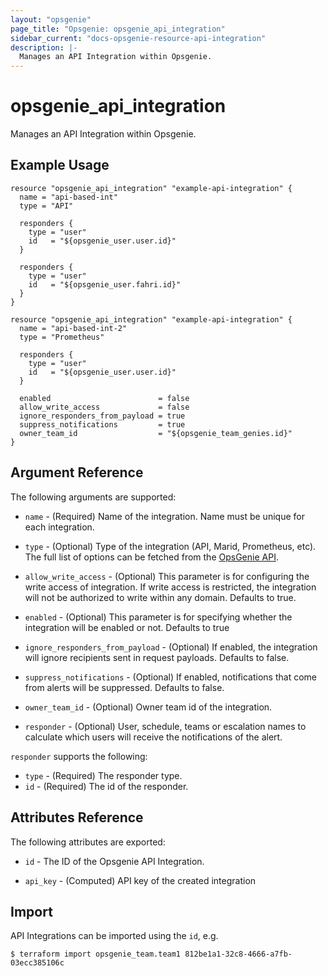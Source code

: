 ```yaml
---
layout: "opsgenie"
page_title: "Opsgenie: opsgenie_api_integration"
sidebar_current: "docs-opsgenie-resource-api-integration"
description: |-
  Manages an API Integration within Opsgenie.
---
```


# opsgenie_api_integration

Manages an API Integration within Opsgenie.

## Example Usage

```hcl
resource "opsgenie_api_integration" "example-api-integration" {
  name = "api-based-int"
  type = "API"

  responders {
    type = "user"
    id   = "${opsgenie_user.user.id}"
  }

  responders {
    type = "user"
    id   = "${opsgenie_user.fahri.id}"
  }
}

resource "opsgenie_api_integration" "example-api-integration" {
  name = "api-based-int-2"
  type = "Prometheus"

  responders {
    type = "user"
    id   = "${opsgenie_user.user.id}"
  }

  enabled                        = false
  allow_write_access             = false
  ignore_responders_from_payload = true
  suppress_notifications         = true
  owner_team_id                  = "${opsgenie_team_genies.id}"
}
```

## Argument Reference

The following arguments are supported:

* `name` - (Required) Name of the integration. Name must be unique for each integration.

* `type` - (Optional) Type of the integration (API, Marid, Prometheus, etc). The full list of options can be fetched from the [OpsGenie API](https://docs.opsgenie.com/docs/integration-api#section-list-integrations).

* `allow_write_access` - (Optional) This parameter is for configuring the write access of integration. If write access is restricted, the integration will not be authorized to write within any domain. Defaults to true.

* `enabled` - (Optional) This parameter is for specifying whether the integration will be enabled or not. Defaults to true

* `ignore_responders_from_payload` - (Optional) If enabled, the integration will ignore recipients sent in request payloads. Defaults to false.

* `suppress_notifications` - (Optional) If enabled, notifications that come from alerts will be suppressed. Defaults to false.

* `owner_team_id` - (Optional) Owner team id of the integration.

* `responder` - (Optional)  User, schedule, teams or escalation names to calculate which users will receive the notifications of the alert.

`responder` supports the following:

* `type` - (Required) The responder type.
* `id` - (Required) The id of the responder.

## Attributes Reference

The following attributes are exported:

* `id` - The ID of the Opsgenie API Integration.

* `api_key` - (Computed) API key of the created integration

## Import

API Integrations can be imported using the `id`, e.g.

`$ terraform import opsgenie_team.team1 812be1a1-32c8-4666-a7fb-03ecc385106c`
